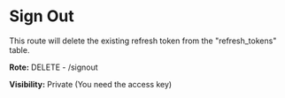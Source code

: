 # Sign Out

This route will delete the existing refresh token from the "refresh_tokens" table.

**Rote:** DELETE - /signout

**Visibility:** Private (You need the access key)